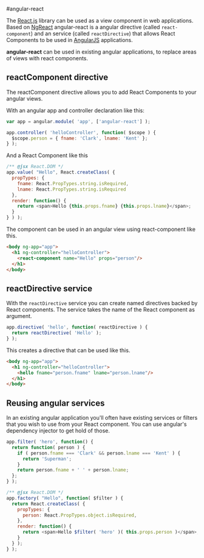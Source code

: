 #angular-react

The [React.js](http://facebook.github.io/react/) library can be used as a view component in web applications. Based on [NgReact](https://github.com/davidchang/ngReact) angular-react is a angular directive (called `react-component`) and an service (called `reactDirective`) that allows React Components to be used in [AngularJS](https://angularjs.org/) applications.

**angular-react** can be used in existing angular applications, to replace areas of views with react components.

## reactComponent directive
The reactComponent directive allows you to add React Components to your angular views.

With an angular app and controller declaration like this:

```javascript
var app = angular.module( 'app', ['angular-react'] );

app.controller( 'helloController', function( $scope ) {
  $scope.person = { fname: 'Clark', lname: 'Kent' };
} );
```

And a React Component like this

```javascript
/** @jsx React.DOM */
app.value( "Hello", React.createClass( {
  propTypes: {
    fname: React.PropTypes.string.isRequired,
    lname: React.PropTypes.string.isRequired
  },
  render: function() {
    return <span>Hello {this.props.fname} {this.props.lname}</span>;
  }
} ) );
```
The component can be used in an angular view using react-component like this.

```html
<body ng-app="app">
  <h1 ng-controller="helloController">
    <react-component name="Hello" props="person"/>
  </h1>
</body>
```

## reactDirective service
With the `reactDirective` service you can create named directives backed by React components. The service takes the name of the React component as argument.

```javascript
app.directive( 'hello', function( reactDirective ) {
  return reactDirective( 'Hello' );
} );
```

This creates a directive that can be used like this.

```html
<body ng-app="app">
  <h1 ng-controller="helloController">
    <hello fname="person.fname" lname="person.lname"/>
  </h1>
</body>
```

## Reusing angular services
In an existing angular application you'll often have existing services or filters that you wish to use from your React component. You can use angular's dependency injector to get hold of those.

```javascript
app.filter( 'hero', function() {
  return function( person ) {
    if ( person.fname === 'Clark' && person.lname === 'Kent' ) {
      return 'Superman';
    }
    return person.fname + ' ' + person.lname;
  };
} );

/** @jsx React.DOM */
app.factory( "Hello", function( $filter ) {
  return React.createClass( {
    propTypes: {
      person: React.PropTypes.object.isRequired,
    },
    render: function() {
      return <span>Hello $filter( 'hero' )( this.props.person )</span>;
    }
  } );
} );
```






